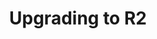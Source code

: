---
lang: en
layout: doc
permalink: /doc/upgrade/2/
redirect_from:
- /doc/upgrade-to-r2/
- /en/doc/upgrade-to-r2/
- /doc/UpgradeToR2/
- /doc/UpgradeToR2rc1/
- /wiki/UpgradeToR2rc1/
redirect_to: https://doc.qubes-os.org/en/latest/user/downloading-installing-upgrading/upgrade/2.html
ref: 156
title: Upgrading to R2
---